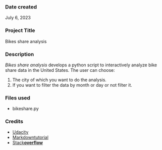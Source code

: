 ### Date created
July 6, 2023

### Project Title
Bikes share analysis

### Description
_Bikes share analysis_ develops a python script to interactively analyze bike share data in the United States. The user can choose:
1. The city of which you want to do the analysis.
2. If you want to filter the data by month or day or not filter it.

### Files used
- bikeshare.py

### Credits
- [Udacity](https://www.udacity.com/)
- [Markdowntutorial](https://www.markdowntutorial.com/)
- [Stack**overflow**](https://stackoverflow.com/)
